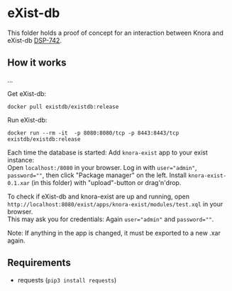# eXist-db

This folder holds a proof of concept for an interaction between Knora and eXist-db [DSP-742](https://dasch.myjetbrains.com/youtrack/issue/DSP-742).

## How it works

...

Get eXist-db:  
```shell
docker pull existdb/existdb:release
```
Run eXist-db:  
```shell
docker run --rm -it  -p 8080:8080/tcp -p 8443:8443/tcp existdb/existdb:release
```
Each time the database is started: Add `knora-exist` app to your exist instance:  
Open `localhost:/8080` in your browser. Log in with `user="admin"`, `password=""`, then click "Package manager" on the left. Install `knora-exist-0.1.xar` (in this folder) with "upload"-button or drag'n'drop.

To check if eXist-db and knora-exist are up and running, open `http://localhost:8080/exist/apps/knora-exist/modules/test.xql` in your browser.  
This may ask you for credentials: Again `user="admin"` and `password=""`.

Note: If anything in the app is changed, it must be exported to a new .xar again.

## Requirements

* requests (`pip3 install requests`)
